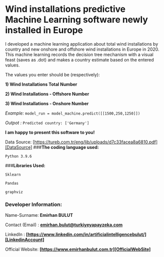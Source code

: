 # **Wind installations predictive Machine Learning software newly installed in Europe**
I developed a machine learning application about total wind installations by country and new onshore and offshore wind installations in Europe in 2020. This machine learning records the decision tree mechanism with a visual feast (saves as .dot) and makes a country estimate based on the entered values.

The values you enter should be (respectively):

**1) Wind Installations Total Number**

**2) Wind Installations - Offshore Number**

**3) Wind Installations - Onshore Number**

_Example:_ `model_run = model_machine.predict([[1500,250,1250]])`

_Outpot :_ `Predicted country: ['Germany']`

**I am happy to present this software to you!**

Data Source: [https://tureb.com.tr/eng/lib/uploads/d7c33facea8a6810.pdf][DataSource]
###**The coding language used:**

`Python 3.9.6`

###**Libraries Used:**

`Sklearn`

`Pandas`

`graphviz`
### **Developer Information:**

Name-Surname: **Emirhan BULUT**

Contact (Email) : **emirhan.bulut@turkiyeyapayzeka.com**

LinkedIn : **[https://www.linkedin.com/in/artificialintelligencebulut/][LinkedinAccount]**

[LinkedinAccount]: https://www.linkedin.com/in/artificialintelligencebulut/

Official Website: **[https://www.emirhanbulut.com.tr][OfficialWebSite]**

[OfficialWebSite]: https://www.emirhanbulut.com.tr

[DataSource]: https://tureb.com.tr/eng/lib/uploads/d7c33facea8a6810.pdf